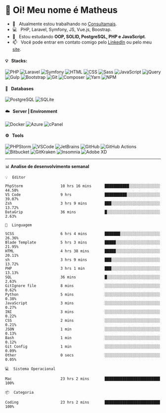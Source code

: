 # 👋 Oi! Meu nome é Matheus

- 🔭 &nbsp; Atualmente estou trabalhando no [Consultamais](https://consultamais.com.br/).
- 💻 &nbsp; PHP, Laravel, Symfony, JS, Vue.js, Boostrap.
- 🌱 &nbsp; Estou estudando **OOP, SOLID, PostgreSQL, PHP e JavaScript**.
- 📫 &nbsp; Você pode entrar em contato comigo pelo [LinkedIn](https://www.linkedin.com/in/matheuscamargoxavier/) ou pelo meu [site](https://matheuscamargo.co).

#### 💡 &nbsp; Stacks:
![PHP](https://img.shields.io/badge/-PHP-777BB4?&logo=php&logoColor=FFFFFF)
![Laravel](https://img.shields.io/badge/-Laravel-FF2D20?&logo=laravel&logoColor=FFFFFF)
![Symfony](https://img.shields.io/badge/-Symfony-000000?&logo=symfony&logoColor=FFFFFF)
![HTML](https://img.shields.io/badge/-HTML-E34F26?&logo=html5&logoColor=FFFFFF)
![CSS](https://img.shields.io/badge/-CSS-1572B6?&logo=css3&logoColor=FFFFFF)
![Sass](https://img.shields.io/badge/-Sass-CC6699?&logo=sass&logoColor=FFFFFF)
![JavaScript](https://img.shields.io/badge/-JavaScript-F7DF1E?&logo=javascript&logoColor=FFFFFF)
![jQuery](https://img.shields.io/badge/-jQuery-0769AD?&logo=jquery&logoColor=FFFFFF)
![Gulp](https://img.shields.io/badge/-Gulp-CF4647?&logo=gulp&logoColor=FFFFFF)
![Bootstrap](https://img.shields.io/badge/-Bootstrap-7952B3?&logo=bootstrap&logoColor=FFFFFF)
![Git](https://img.shields.io/badge/-Git-F05032?&logo=git&logoColor=FFFFFF)
![Composer](https://img.shields.io/badge/-Composer-885630?&logo=composer&logoColor=FFFFFF)
![Yarn](https://img.shields.io/badge/-Yarn-2C8EBB?&logo=yarn&logoColor=FFFFFF)
![NPM](https://img.shields.io/badge/-npm-CB3837?&logo=npm&logoColor=FFFFFF)

#### 💾 &nbsp; Databases
![PostgreSQL](https://img.shields.io/badge/-PostgreSQL-336791?&logo=PostgreSQL&logoColor=FFFFFF)
![SQLite](https://img.shields.io/badge/-SQLite-003B57?&logo=SQLite&logoColor=FFFFFF)

#### ☁️ &nbsp; Server | Environment
![Docker](https://img.shields.io/badge/-Docker-2496ED?&logo=docker&logoColor=FFFFFF)
![Azure](https://img.shields.io/badge/-Azure-0089D6?&logo=microsoft%20azure&logoColor=FFFFFF)
![cPanel](https://img.shields.io/badge/-cPanel-FF6C2C?&logo=cpanel&logoColor=FFFFFF)

#### ⚙️ &nbsp; Tools
![PHPStorm](https://img.shields.io/badge/-PHPStorm-000000?&logo=PHPStorm&logoColor=FFFFFF)
![VSCode](https://img.shields.io/badge/-VSCode-007ACC?&logo=Visual%20Studio%20Code&logoColor=FFFFFF) 
![JetBrains](https://img.shields.io/badge/-JetBrains-000000?&logo=jetbrains&logoColor=FFFFFF) 
![GitHub](https://img.shields.io/badge/-GitHub-181717?&logo=github&logoColor=FFFFFF) 
![GitHub Actions](https://img.shields.io/badge/-GitHub%20Actions-181717?&logo=GitHub%20Actions&logoColor=FFFFFF) 
![Bitbucket](https://img.shields.io/badge/-Bitbucket-0052CC?&logo=bitbucket&logoColor=FFFFFF)
![GitKraken](https://img.shields.io/badge/-GitKraken-179287?&logo=GitKraken&logoColor=FFFFFF)
![Insomnia](https://img.shields.io/badge/-Insomnia-5849BE?&logo=Insomnia&logoColor=FFFFFF)
![Adobe XD](https://img.shields.io/badge/-Adobe%20XD-FF61F6?&logo=adobe%20xd&logoColor=FFFFFF) 
_______

📊  **Analise de desenvolvimento semanal**
```text
💡  Editor

PhpStorm                 10 hrs 16 mins      ███████████░░░░░░░░░░░░░░     44.58%
VS Code                  9 hrs               ██████████░░░░░░░░░░░░░░░     39.07%
Zsh                      3 hrs 9 mins        ███░░░░░░░░░░░░░░░░░░░░░░     13.72%
DataGrip                 36 mins             █░░░░░░░░░░░░░░░░░░░░░░░░      2.63%
```
```text
💬  Linguagem

SCSS                     6 hrs 4 mins        ███████░░░░░░░░░░░░░░░░░░     26.36%
Blade Template           5 hrs 3 mins        █████░░░░░░░░░░░░░░░░░░░░     21.95%
HTML                     4 hrs 38 mins       █████░░░░░░░░░░░░░░░░░░░░     20.11%
sh                       3 hrs 9 mins        ███░░░░░░░░░░░░░░░░░░░░░░     13.72%
PHP                      3 hrs 1 min         ███░░░░░░░░░░░░░░░░░░░░░░     13.13%
SQL                      36 mins             █░░░░░░░░░░░░░░░░░░░░░░░░      2.63%
GitIgnore file           8 mins              ░░░░░░░░░░░░░░░░░░░░░░░░░      0.62%
Python                   5 mins              ░░░░░░░░░░░░░░░░░░░░░░░░░      0.38%
JavaScript               3 mins              ░░░░░░░░░░░░░░░░░░░░░░░░░      0.27%
INI                      3 mins              ░░░░░░░░░░░░░░░░░░░░░░░░░      0.22%
CSS                      2 mins              ░░░░░░░░░░░░░░░░░░░░░░░░░      0.21%
JSON                     1 min               ░░░░░░░░░░░░░░░░░░░░░░░░░      0.13%
Bash                     1 min               ░░░░░░░░░░░░░░░░░░░░░░░░░      0.12%
Git Config               1 min               ░░░░░░░░░░░░░░░░░░░░░░░░░      0.09%
Other                    0 secs              ░░░░░░░░░░░░░░░░░░░░░░░░░      0.05%
```
```text
💻  Sistema Operacional

Mac                      23 hrs 2 mins       █████████████████████████       100%
```
```text
📦  Categoria

Coding                   23 hrs 2 mins       █████████████████████████       100%
```
